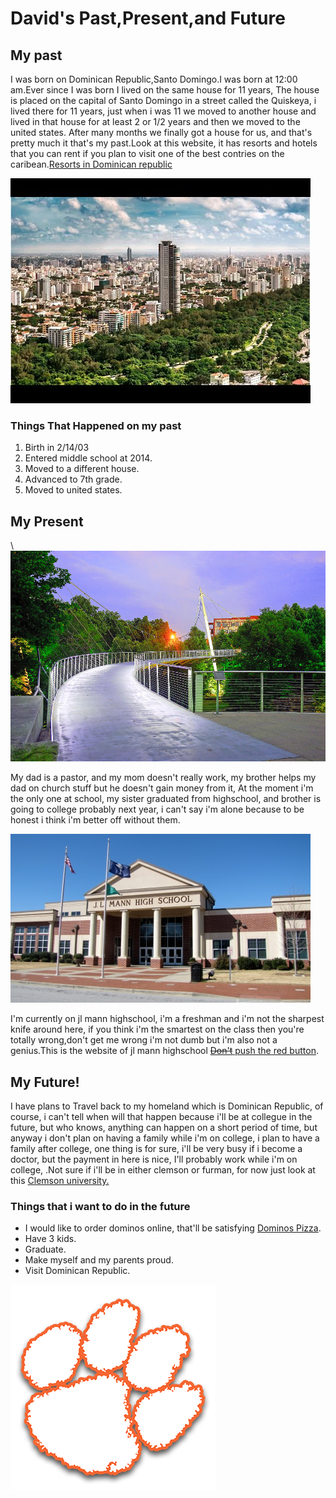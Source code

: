 <!DOCTYPE html>

<html>

<head>
<title>David's Past,Present,and Future</title>
<link href="https://fonts.googleapis.com/css?family=Rye" rel="stylesheet">
<meta name="viewport" content="width=device-width, initial-scale=1">
<link rel="stylesheet" href="main.css">
</head>

<body>

<h1>David's Past,Present,and Future</h1>


<h2>My past</h2>

<p>I was born on Dominican Republic,Santo Domingo.I was born at 12:00 am.Ever since I was born I lived on the same house for 11 years, The house is placed on the capital of Santo Domingo  in a street called the Quiskeya, i lived there for 11 years, just when i was 11 we moved to another house and lived in that house for at least 2 or 1/2 years and then we moved to the united states. After many months we finally got a house for us, and that's pretty much it that's my past.Look at this website, it has resorts and hotels that you can rent if you plan to visit one of the best contries on the caribean.<a href="https://www.tripadvisor.com/Hotels-g147293-Punta_Cana_La_Altagracia_Province_Dominican_Republic-Hotels.html">Resorts in Dominican republic</a></p>

<img class="center" src="img/Santo-Domingo.jpg" alt="Santo Domingo">

<h3>Things That Happened on my past</h3>

<ol>
  <li>Birth in 2/14/03</li>
  <li>Entered middle school at 2014.</li>
  <li> Moved to a different house.</li>
  <li>Advanced to 7th grade.</li>
  <li>Moved to united states.</li>
</ol>

<h2>My Present</h2>\

<img class="left" src="img/liberty-bridge-in-downtown-greenville-sc-at-sunrise-willie-harper.jpg" alt="Greenville Downtown">

<p>My dad is a pastor, and my mom doesn't really work, my brother helps my dad on church stuff but he doesn't gain money from it, At the moment i'm the only one at school, my sister graduated from highschool, and brother is going to college probably next year, i can't say i'm alone because to be honest i think i'm better off without them.</p>

<img class="left" src="img/jlmann.jpg" alt="Jl mann highschool">

<p>I'm currently on jl mann highschool, i'm a freshman and i'm not the sharpest knife around here, if you think i'm the smartest on the class then you're totally wrong,don't get me wrong i'm not dumb but i'm also not a genius.This is the website of jl mann highschool <a href="https://www.greenville.k12.sc.us/jlmann/"><del>Don't</del> push the red button</a>.</p>

<h2> My Future!</h2>

<p>I have plans to Travel back to my homeland which is Dominican Republic, of course, i can't tell when will that happen because i'll be at collegue in the future, but who knows, anything can happen on a short period of time, but anyway i don't plan on having a family while i'm on college, i plan to have a family after college, one thing is for sure, i'll be very busy if i become a doctor, but the payment in here is nice, I'll probably work while i'm on college, .Not sure if i'll be in either clemson or furman, for now just look at this <a href="http://www.clemson.edu/">Clemson university.</a></p>

<h3>Things that i want to do in the future</h3>

<ul>
  <li>I would like to order dominos online, that'll be satisfying <a href="https://www.dominos.com/en/">Dominos Pizza</a>.</li>
  <li>Have 3 kids.</li>
  <li>Graduate.</li>
  <li>Make myself and my parents proud.</li>
  <li>Visit Dominican Republic.</li>
</ul>

<img class="center" src="img/clemson.png" alt="Clemson Logo">

</body>
</html>
